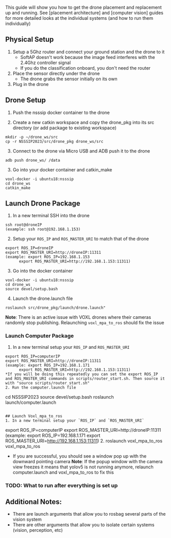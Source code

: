 This guide will show you how to get the drone placement and replacement up and running. See [placement architecture] and [computer vision] guides for more detailed looks at the individual systems (and how to run them individually)

## Physical Setup
1. Setup a 5Ghz router and connect your ground station and the drone to it
	- SoftAP doesn't work because the image feed interferes with the 2.4Ghz controller signal
	- If you do the classification onboard, you don't need the router
2. Place the sensor directly under the drone
	- The drone grabs the sensor initially on its own
1. Plug in the drone

## Drone Setup
1. Push the nsssip docker container to the drone


2. Create a new catkin workspace and copy the drone_pkg into its src directory (or add package to existing workspace)
```
mkdir -p ~/drone_ws/src
cp -r NSSSIP2023/src/drone_pkg drone_ws/src
```
3. Connect to the drone via Micro USB and ADB push it to the drone
```
adb push drone_ws/ /data
```
3. Go into your docker container and catkin_make
```
voxl-docker -i ubuntu18:nsssip
cd drone_ws
catkin_make
```

## Launch Drone Package
1. In a new terminal SSH into the drone
```
ssh root@droneIP
(example: ssh root@192.168.1.153)
```
2. Setup your `ROS_IP` and `ROS_MASTER_URI` to match that of the drone
```
export ROS_IP=droneIP
export ROS_MASTER_URI=http://droneIP:11311
(example: export ROS_IP=192.168.1.153
	  export ROS_MASTER_URI=http://192.168.1.153:11311)
```
3. Go into the docker container
```
voxl-docker -i ubuntu18:nsssip
cd drone_ws
source devel/setup.bash
```
4. Launch the drone.launch file
```
roslaunch src/drone_pkg/launch/drone.launch"
```

**Note**: There is an active issue with VOXL drones where their cameras randomly stop publishing. Relaunching `voxl_mpa_to_ros` should fix the issue

### Launch Computer Package
1. In a new terminal setup your `ROS_IP` and `ROS_MASTER_URI`
```
export ROS_IP=computerIP
export ROS_MASTER_URI=http://droneIP:11311
(example: export ROS_IP=192.168.1.171
	  export ROS_MASTER_URI=http://192.168.1.153:11311)
*If you will be doing this repeatedly you can set the export ROS_IP and ROS_MASTER_URI commands in scripts/router_start.sh. Then source it with "source scripts/router_start.sh"
2. Run the computer.launch file
```
cd NSSSIP2023
source devel/setup.bash
roslaunch launch/computer.launch
```

## Launch Voxl_mpa_to_ros
1. In a new terminal setup your `ROS_IP` and `ROS_MASTER_URI`
```
export ROS_IP=computerIP
export ROS_MASTER_URI=http://droneIP:11311
(example: export ROS_IP=192.168.1.171
	  export ROS_MASTER_URI=http://192.168.1.153:11311)
2. roslaunch voxl_mpa_to_ros voxl_mpa_to_ros

- If you are successful, you should see a window pop up with the downward pointing camera
**Note**: If the popup window with the camera view freezes it means that yolov5 is not running anymore, relaunch computer.launch and voxl_mpa_to_ros to fix this

### TODO: What to run after everything is set up
## Additional Notes:
- There are launch arguments that allow you to rosbag several parts of the vision system
- There are other arguments that allow you to isolate certain systems (vision, perception, etc)
